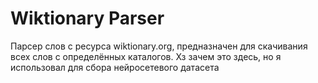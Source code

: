 # Wiktionary Parser
Парсер слов с ресурса wiktionary.org, предназначен для скачивания всех слов с определённых каталогов. Хз зачем это здесь, но я использовал для сбора нейросетевого датасета
